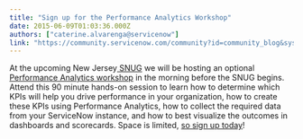 ```yaml
---
title: "Sign up for the Performance Analytics Workshop"
date: 2015-06-09T01:03:36.000Z
authors: ["caterine.alvarenga@servicenow"]
link: "https://community.servicenow.com/community?id=community_blog&sys_id=66fc26a5dbd0dbc01dcaf3231f9619d8"
---
```

<p>At the upcoming New Jersey<a title="" _jive_internal="true" href="/community?id=community_event&sys_id=a8e432a9dbdc5bc0b322f4621f961918"> SNUG</a> we will be hosting an optional <a title="fo.servicenow.com/LP=3788" href="http://info.servicenow.com/LP=3788">Performance Analytics workshop</a> in the morning before the SNUG begins. Attend this 90 minute hands-on session to learn how to determine which KPIs will help you drive performance in your organization, how to create these KPIs using Performance Analytics, how to collect the required data from your ServiceNow instance, and how to best visualize the outcomes in dashboards and scorecards. Space is limited, <a title="fo.servicenow.com/LP=3788" href="http://info.servicenow.com/LP=3788">so sign up today</a>! </p>